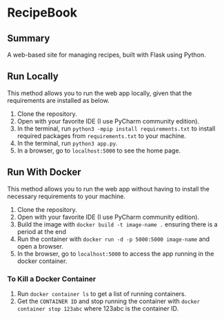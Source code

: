 # RecipeBook

## Summary

A web-based site for managing recipes, built with Flask using Python.

## Run Locally

This method allows you to run the web app locally, given that the requirements are installed as below.

1. Clone the repository.
2. Open with your favorite IDE (I use PyCharm community edition).
3. In the terminal, run `python3 -mpip install requirements.txt` to install required packages from `requirements.txt` to your machine.
4. In the terminal, run `python3 app.py`.
5. In a browser, go to `localhost:5000` to see the home page.

## Run With Docker

This method allows you to run the web app without having to install the necessary requirements to your machine.

1. Clone the repository.
2. Open with your favorite IDE (I use PyCharm community edition).
3. Build the image with `docker build -t image-name .` ensuring there is a period at the end
4. Run the container with `docker run -d -p 5000:5000 image-name` and open a browser.
5. In the browser, go to `localhost:5000` to access the app running in the docker container.

### To Kill a Docker Container

1. Run `docker container ls` to get a list of running containers.
2. Get the `CONTAINER ID` and stop running the container with `docker container stop 123abc` where 123abc is the container ID.
